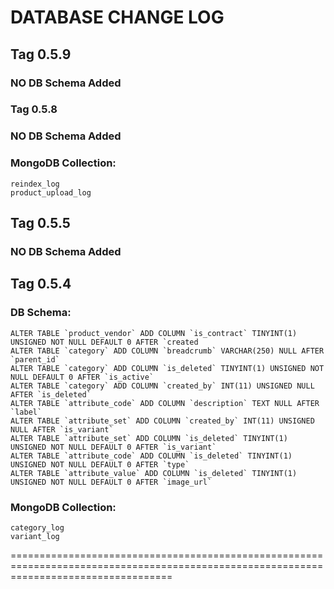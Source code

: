 # DATABASE CHANGE LOG #

## Tag 0.5.9 ##
### NO DB Schema Added ##

### Tag 0.5.8 ##
### NO DB Schema Added ###

### MongoDB Collection: ###
```
reindex_log
product_upload_log
```

## Tag 0.5.5 ##
### NO DB Schema Added ##

## Tag 0.5.4 ##
### DB Schema: ###

```
ALTER TABLE `product_vendor` ADD COLUMN `is_contract` TINYINT(1) UNSIGNED NOT NULL DEFAULT 0 AFTER `created
ALTER TABLE `category` ADD COLUMN `breadcrumb` VARCHAR(250) NULL AFTER `parent_id`
ALTER TABLE `category` ADD COLUMN `is_deleted` TINYINT(1) UNSIGNED NOT NULL DEFAULT 0 AFTER `is_active`
ALTER TABLE `category` ADD COLUMN `created_by` INT(11) UNSIGNED NULL AFTER `is_deleted`
ALTER TABLE `attribute_code` ADD COLUMN `description` TEXT NULL AFTER `label`
ALTER TABLE `attribute_set` ADD COLUMN `created_by` INT(11) UNSIGNED NULL AFTER `is_variant`
ALTER TABLE `attribute_set` ADD COLUMN `is_deleted` TINYINT(1) UNSIGNED NOT NULL DEFAULT 0 AFTER `is_variant`
ALTER TABLE `attribute_code` ADD COLUMN `is_deleted` TINYINT(1) UNSIGNED NOT NULL DEFAULT 0 AFTER `type`
ALTER TABLE `attribute_value` ADD COLUMN `is_deleted` TINYINT(1) UNSIGNED NOT NULL DEFAULT 0 AFTER `image_url`
```

### MongoDB Collection: ###
```
category_log
variant_log
```

========================================================================================================================================